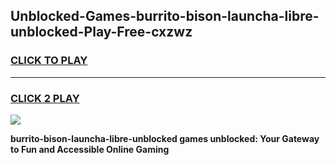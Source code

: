 
## Unblocked-Games-burrito-bison-launcha-libre-unblocked-Play-Free-cxzwz
<h3>
<a href="https://premium76.site?title=burrito-bison-launcha-libre-unblocked&ref=23A">CLICK TO PLAY</a></h3>
<hr>

<h3>
<a href="https://premium76.site?title=burrito-bison-launcha-libre-unblocked&ref=23A">CLICK 2 PLAY</a>
  
</h3>

<a href="https://premium76.site?title=burrito-bison-launcha-libre-unblocked&ref=23A"><img src="https://clearcache.store/games.png"></a>


**burrito-bison-launcha-libre-unblocked games unblocked: Your Gateway to Fun and Accessible Online Gaming**
